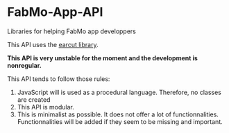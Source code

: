# FabMo-App-API

Libraries for helping FabMo app developpers

This API uses the [earcut library](https://github.com/mapbox/earcut).

**This API is very unstable for the moment and the development is nonregular.**

This API tends to follow those rules:

1. JavaScript will is used as a procedural language. Therefore, no classes are
   created
2. This API is modular.
3. This is minimalist as possible. It does not offer a lot of functionnalities.
   Functionnalities will be added if they seem to be missing and important.
